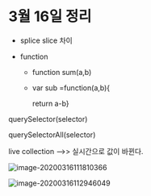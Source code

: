 # 3월 16일 정리

 - splice slice 차이

 - function

    - function sum(a,b)

    - var sub =function(a,b){

       return a-b}

querySelector(selector)

querySelectorAll(selector)

live collection -->> 실시간으로 값이 바뀐다.



![image-20200316111810366](C:\Users\Lcw\AppData\Roaming\Typora\typora-user-images\image-20200316111810366.png)

![image-20200316112946049](C:\Users\Lcw\AppData\Roaming\Typora\typora-user-images\image-20200316112946049.png)